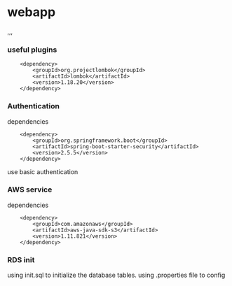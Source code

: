 # webapp

,,,

### useful plugins

        <dependency>
            <groupId>org.projectlombok</groupId>
            <artifactId>lombok</artifactId>
            <version>1.18.20</version>
        </dependency>



### Authentication
dependencies

        <dependency>
            <groupId>org.springframework.boot</groupId>
            <artifactId>spring-boot-starter-security</artifactId>
            <version>2.5.5</version>
        </dependency>

use basic authentication

### AWS service
dependencies

        <dependency>
            <groupId>com.amazonaws</groupId>
            <artifactId>aws-java-sdk-s3</artifactId>
            <version>1.11.821</version>
        </dependency>

### RDS init
using init.sql to initialize the database tables. using .properties file to config